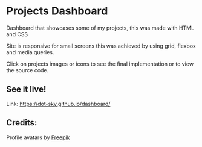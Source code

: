 # Projects Dashboard

Dashboard that showcases some of my projects, this was made with HTML and CSS

Site is responsive for small screens this was achieved by using grid, flexbox and media queries.

Click on projects images or icons to see the final implementation or to view the source code.

## See it live!

Link: https://dot-sky.github.io/dashboard/

## Credits:

Profile avatars by <a href="https://www.freepik.com/free-vector/cartoon-avatar-collection_3941425.htm#page=6&query=people%20avatar&position=19&from_view=keyword&track=ais_user&uuid=21116b76-d7cb-422e-b8f2-5f57982d1838">Freepik</a>
